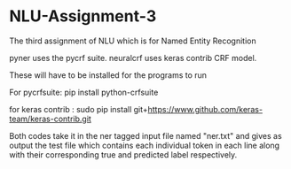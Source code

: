 # NLU-Assignment-3
The third assignment of NLU which is for Named Entity Recognition


pyner uses the pycrf suite.
neuralcrf uses keras contrib CRF model.

These will have to be installed for the programs to run

For pycrfsuite: pip install python-crfsuite

for keras contrib : sudo pip install git+https://www.github.com/keras-team/keras-contrib.git

Both codes take it in the ner tagged input file named "ner.txt" and gives as output the test file which contains each individual token in each line along with their corresponding true and predicted label respectively.

